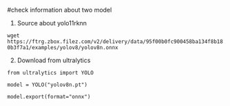 #check information about two model


1. Source about yolo11rknn 

`wget https://ftrg.zbox.filez.com/v2/delivery/data/95f00b0fc900458ba134f8b180b3f7a1/examples/yolov8/yolov8n.onnx`

2. Download from ultralytics

```
from ultralytics import YOLO

model = YOLO("yolov8n.pt")

model.export(format="onnx")  

```


